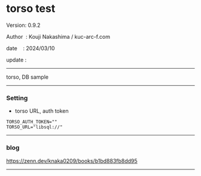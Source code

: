 ﻿# torso test

 Version: 0.9.2

 Author  : Kouji Nakashima / kuc-arc-f.com

 date    : 2024/03/10

 update :

***

torso, DB  sample

***
### Setting

* torso URL, auth token
```
TORSO_AUTH_TOKEN=""
TORSO_URL="libsql://"
```

***
### blog


https://zenn.dev/knaka0209/books/b1bd883fb8dd95

***

